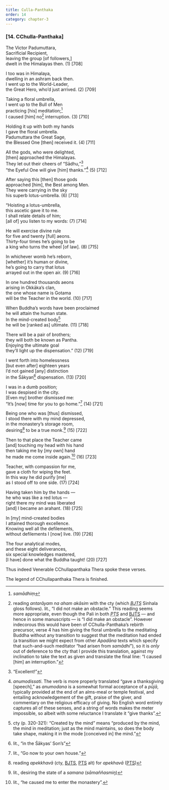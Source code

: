```yaml
---
title: Culla-Panthaka
order: 14
category: chapter-3
---
```


### \[14. <span class="diacritics" data-state="on">C</span><span class="no-diacritics" data-state="off">Ch</span>ulla-Panthaka\]

The Victor Padumuttara,  
Sacrificial Recipient,  
leaving the group \[of followers,\]  
dwelt in the Himalayas then. (1) \[708\]

I too was in Himalaya,  
dwelling in an ashram back then.  
I went up to the World-Leader,  
the Great Hero, who’d just arrived. (2) \[709\]

Taking a floral umbrella,  
I went up to the Bull of Men  
practicing \[his\] meditation;[^1]  
I caused \[him\] no[^2] interruption. (3) \[710\]

Holding it up with both my hands  
I gave the floral umbrella.  
Padumuttara the Great Sage,  
the Blessed One \[then\] received it. (4) \[711\]

All the gods, who were delighted,  
\[then\] approached the Himalayas.  
They let out their cheers of “Sādhu,”[^3]  
“the Eyeful One will give \[him\] thanks.”[^4] (5) \[712\]

After saying this \[then\] those gods  
approached \[him\], the Best among Men.  
They were carrying in the sky  
his superb lotus-umbrella. (6) \[713\]

“Hoisting a lotus-umbrella,  
this ascetic gave it to me.  
I shall relate details of him;  
\[all of\] you listen to my words: (7) \[714\]

He will exercise divine rule  
for five and twenty \[full\] aeons.  
Thirty-four times he’s going to be  
a king who turns the wheel \[of law\]. (8) \[715\]

In whichever womb he’s reborn,  
\[whether\] it’s human or divine,  
he’s going to carry that lotus  
arrayed out in the open air. (9) \[716\]

In one hundred thousands aeons  
arising in Okkāka’s clan,  
the one whose name is Gotama  
will be the Teacher in the world. (10) \[717\]

When Buddha’s words have been proclaimed  
he will attain the human state.  
In the mind-created body[^5]  
he will be \[ranked as\] ultimate. (11) \[718\]

There will be a pair of brothers;  
they will both be known as Pantha.  
Enjoying the ultimate goal  
they’ll light up the dispensation.” (12) \[719\]

I went forth into homelessness  
\[but even after\] eighteen years  
I’d not gained \[any\] distinction  
in the Śākyan[^6] dispensation. (13) \[720\]

I was in a dumb position;  
I was despised in the city.  
\[Even my\] brother dismissed me:  
“It’s \[now\] time for you to go home.”[^7] (14) \[721\]

Being one who was \[thus\] dismissed,  
I stood there with my mind depressed,  
in the monastery’s storage room,  
desiring[^8] to be a true monk.[^9] (15) \[722\]

Then to that place the Teacher came  
\[and\] touching my head with his hand  
then taking me by \[my own\] hand  
he made me come inside again.[^10] (16) \[723\]

Teacher, with compassion for me,  
gave a cloth for wiping the feet.  
In this way he did purify \[me\]  
as I stood off to one side. (17) \[724\]

Having taken him by the hands —  
he who was like a red lotus —  
right there my mind was liberated  
\[and\] I became an arahant. (18) \[725\]

In \[my\] mind-created bodies  
I attained thorough excellence.  
Knowing well all the defilements,  
without defilements I \[now\] live. (19) \[726\]

The four analytical modes,  
and these eight deliverances,  
six special knowledges mastered,  
\[I have\] done what the Buddha taught! (20) \[727\]

Thus indeed Venerable <span class="diacritics" data-state="on">C</span><span class="no-diacritics" data-state="off">Ch</span>ullapanthaka Thera spoke these verses.

The legend of <span class="diacritics" data-state="on">C</span><span class="no-diacritics" data-state="off">Ch</span>ullapanthaka Thera is finished.

[^1]: *samādhiṃ*

[^2]: reading *antarāyam na aham akāsim* with the cty (which <dfn id="#BJTS"><abbr title="Buddha Jayanthi Tripitaka Series">BJTS</abbr></dfn> Sinhala gloss follows). lit., “I did not make an obstacle.” This reading seems more appropriate, even though the Pali in both <dfn id="#PTS"><abbr title="Pali Text Society">PTS</abbr></dfn> and <a href="#BJTS" class="abbr">BJTS</a> — and hence in some manuscripts — is “I did make an obstacle”. However indecorous this would have been of <span class="diacritics" data-state="on">C</span><span class="no-diacritics" data-state="off">Ch</span>ulla-Panthaka’s rebirth precursor, verse 4 has him giving the floral umbrella to the meditating Buddha without any transition to suggest that the meditation had ended (a transition we might expect from other *Apadāna* texts which specify that such-and-such meditator “had arisen from *samādhi*”), so it is *only* out of deference to the cty that I provide this translation, against my inclination to take the text as given and translate the final line: “I caused \[him\] an interruption.”

[^3]: “Excellent!”

[^4]: *anumodissati*. The verb is more properly translated “gave a thanksgiving \[speech\],” as *anumodana* is a somewhat formal acceptance of a *pūjā*, typically provided at the end of an alms-meal or temple festival, and entailing acknowledgement of the gift, praise of the giver, and commentary on the religious efficacy of giving. No English word entirely captures all of these senses, and a string of words makes the meter impossible, so albeit with some reluctance I translate it “give thanks”.

[^5]: cty (p. 320-321): “Created by the mind” means “produced by the mind, the mind in meditation; just as the mind maintains, so does the body take shape, making it in the mode \[conceived in\] the mind.”

[^6]: lit., “in the Śākyas’ Son’s”

[^7]: lit., “Go now to your own house.”

[^8]: reading *apekkhavā* (cty, <a href="#BJTS" class="abbr">BJTS</a>, <a href="#PTS" class="abbr">PTS</a> alt) for *apekhavā* (<a href="#PTS" class="abbr">PTS</a>)

[^9]: lit., desiring the state of a *samana* (*sāmaññasmiŋ*)

[^10]: lit., “he caused me to enter the monastery”.
